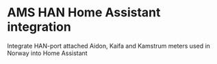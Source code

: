 # AMS HAN Home Assistant integration
Integrate HAN-port attached Aidon, Kaifa and Kamstrum meters used in Norway into Home Assistant

